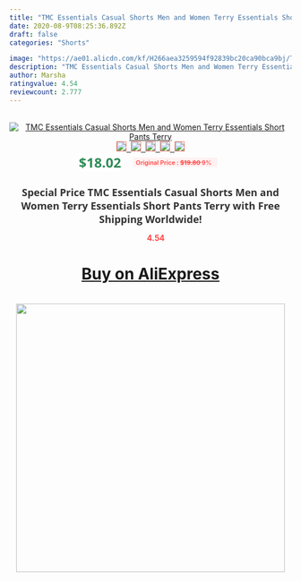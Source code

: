 ```yaml
---
title: "TMC Essentials Casual Shorts Men and Women Terry Essentials Short Pants Terry"
date: 2020-08-9T08:25:36.892Z
draft: false
categories: "Shorts"

image: "https://ae01.alicdn.com/kf/H266aea3259594f92839bc20ca90bca9bj/TMC-Essentials-Casual-Shorts-Men-and-Women-Terry-Essentials-Short-Pants-Terry.jpg"
description: "TMC Essentials Casual Shorts Men and Women Terry Essentials Short Pants Terry"
author: Marsha
ratingvalue: 4.54
reviewcount: 2.777
---
```

<br>
<div style="text-align: center;">
<a href="https://s.click.aliexpress.com/e/_Af7FRP" target="_blank" rel="nofollow noopener noreferrer"><img alt="TMC Essentials Casual Shorts Men and Women Terry Essentials Short Pants Terry" class="magnifier-image" src="https://ae01.alicdn.com/kf/H266aea3259594f92839bc20ca90bca9bj/TMC-Essentials-Casual-Shorts-Men-and-Women-Terry-Essentials-Short-Pants-Terry.jpg_640x640.jpg">
<br>
<img style="border:1px solid salmon" src="https://ae01.alicdn.com/kf/H266aea3259594f92839bc20ca90bca9bj/TMC-Essentials-Casual-Shorts-Men-and-Women-Terry-Essentials-Short-Pants-Terry.jpg_120x120.jpg">&nbsp;&nbsp;<img style="border:1px solid salmon" src="https://ae01.alicdn.com/kf/Hd525fd25eeec4b67a1ec0d8c0e892373M/TMC-Essentials-Casual-Shorts-Men-and-Women-Terry-Essentials-Short-Pants-Terry.jpg_120x120.jpg">&nbsp;&nbsp;<img style="border:1px solid salmon" src="https://ae01.alicdn.com/kf/Hd923e4db1acf4a6faee9ee26b2f0b6e3L/TMC-Essentials-Casual-Shorts-Men-and-Women-Terry-Essentials-Short-Pants-Terry.jpg_120x120.jpg">&nbsp;&nbsp;<img style="border:1px solid salmon" src="https://ae01.alicdn.com/kf/H5633a19262d54ce4bcc867f853e37250R/TMC-Essentials-Casual-Shorts-Men-and-Women-Terry-Essentials-Short-Pants-Terry.jpg_120x120.jpg">&nbsp;&nbsp;<img style="border:1px solid salmon" src="https://ae01.alicdn.com/kf/Hd4c00139b8f94c9b9c229432c5dc9a0fj/TMC-Essentials-Casual-Shorts-Men-and-Women-Terry-Essentials-Short-Pants-Terry.jpg_120x120.jpg"></a></div><br0>
<div style="text-align: center;"><span style="background-color: white; border: 0px; box-sizing: border-box; color: seagreen; display: inline-block; font-family: &quot;open sans&quot; , &quot;arial&quot; , &quot;helvetica&quot; , sans-serif , &quot;heiti&quot;; font-size: 24px; font-stretch: inherit; font-weight: 700; line-height: inherit; margin: 0px 10px 0px 0px; padding: 0px; vertical-align: middle;">$18.02 </span>
<span style="background: rgb(255 , 241 , 241); border-radius: 3px; border: 0px; box-sizing: border-box; color: #ff4747; display: inline-block; font-family: inherit; font-size: 12px; font-stretch: inherit; font-style: inherit; font-variant: inherit; font-weight: 600; line-height: inherit; margin: 0px; padding: 2px 5px; transform: scale(0.9); vertical-align: middle;">Original Price : <b style="text-decoration: line-through;">$19.80 </b> 9%&nbsp;&nbsp;</span></div>
<h1 style="color: #333333; display: inline-block; font-family: &quot;open sans&quot; , &quot;arial&quot; , &quot;helvetica&quot; , sans-serif , &quot;heiti&quot;; font-size: 18px; font-stretch: inherit; font-weight: 700; text-align: center;">Special Price TMC Essentials Casual Shorts Men and Women Terry Essentials Short Pants Terry with Free Shipping Worldwide!</h1>
<div style="color: #ff4747; text-align: center;">
<img src="https://4.bp.blogspot.com/-M0ZcTcb-5uY/XleCXlxnR4I/AAAAAAAAAEc/OrjgMkXV1oMQFaCRZj5HQwOCBcu3w1FegCPcBGAYYCw/s1600/star.png" style="height: 15px;">&nbsp;<b>4.54</b></div>
<div class="button_cont" align="center"><a class="buynow_a" href="https://s.click.aliexpress.com/e/_Af7FRP" target="_blank" rel="nofollow noopener noreferrer"><H1>Buy on AliExpress</H1></a></div><br>
<div class="separator" style="clear: both; text-align: center;">
<img src="https://lh3.googleusercontent.com/-pTy5HemUv9M/XlePHvY0dAI/AAAAAAAAAE4/0nX5iRUoIWY8eMW9Dpxeirr157OZliDIgCLcBGAsYHQ/s1600/badge.gif" width="480">
</div>
